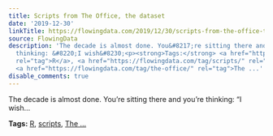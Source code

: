 ```yaml
---
title: Scripts from The Office, the dataset
date: '2019-12-30'
linkTitle: https://flowingdata.com/2019/12/30/scripts-from-the-office-the-dataset/
source: FlowingData
description: 'The decade is almost done. You&#8217;re sitting there and you&#8217;re
  thinking: &#8220;I wish&#8230;<p><strong>Tags:</strong> <a href="https://flowingdata.com/tag/r/"
  rel="tag">R</a>, <a href="https://flowingdata.com/tag/scripts/" rel="tag">scripts</a>,
  <a href="https://flowingdata.com/tag/the-office/" rel="tag">The ...'
disable_comments: true
---
```

The decade is almost done. You&#8217;re sitting there and you&#8217;re thinking: &#8220;I wish&#8230;<p><strong>Tags:</strong> <a href="https://flowingdata.com/tag/r/" rel="tag">R</a>, <a href="https://flowingdata.com/tag/scripts/" rel="tag">scripts</a>, <a href="https://flowingdata.com/tag/the-office/" rel="tag">The ...